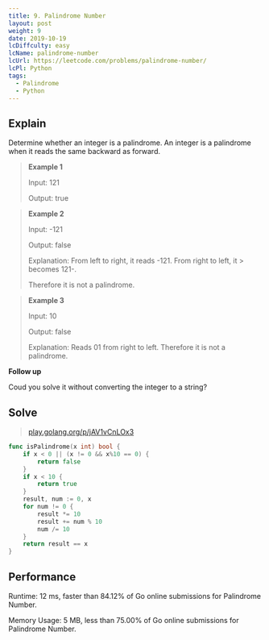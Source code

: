 ```yaml
---
title: 9. Palindrome Number
layout: post
weight: 9
date: 2019-10-19
lcDiffculty: easy
lcName: palindrome-number
lcUrl: https://leetcode.com/problems/palindrome-number/
lcPl: Python
tags:
  - Palindrome
  - Python
---
```


## Explain 

Determine whether an integer is a palindrome. An integer is a palindrome when it reads the same backward as forward.

> **Example 1**
> 
> Input: 121
> 
> Output: true

> **Example 2**
> 
> Input: -121
> 	
> Output: false
> 
> Explanation: From left to right, it reads -121. From right to left, it > becomes 121-. 
> 
> Therefore it is not a palindrome.

> **Example 3**
> 
> Input: 10
> 
> Output: false
> 
> Explanation: Reads 01 from right to left. Therefore it is not a palindrome.

**Follow up** 

Coud you solve it without converting the integer to a string?


## Solve

> [play.golang.org/p/jAV1vCnLOx3](https://play.golang.org/p/jAV1vCnLOx3)

```go
func isPalindrome(x int) bool {
	if x < 0 || (x != 0 && x%10 == 0) {
		return false
	}
	if x < 10 {
		return true
	}
	result, num := 0, x
	for num != 0 {
		result *= 10
		result += num % 10
		num /= 10
	}
	return result == x
}
```

## Performance

Runtime: 12 ms, faster than 84.12% of Go online submissions for Palindrome Number.

Memory Usage: 5 MB, less than 75.00% of Go online submissions for Palindrome Number.